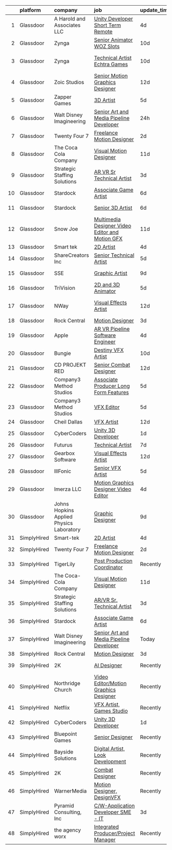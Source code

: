 

|    | platform    | company                                  | job                                                                                                                                                                                                                                                                                                                                                                                                                                                                                                                                                                                                                                                                                                                                                                                                                                                                                                                                                                                                                                                                                                                                                                                                                                                                                                                                                         | update_time   | location               |
|---:|:------------|:-----------------------------------------|:------------------------------------------------------------------------------------------------------------------------------------------------------------------------------------------------------------------------------------------------------------------------------------------------------------------------------------------------------------------------------------------------------------------------------------------------------------------------------------------------------------------------------------------------------------------------------------------------------------------------------------------------------------------------------------------------------------------------------------------------------------------------------------------------------------------------------------------------------------------------------------------------------------------------------------------------------------------------------------------------------------------------------------------------------------------------------------------------------------------------------------------------------------------------------------------------------------------------------------------------------------------------------------------------------------------------------------------------------------|:--------------|:-----------------------|
|  1 | Glassdoor   | A  Harold and Associates  LLC            | [Unity Developer  Short Term Remote ](https://www.glassdoor.com/partner/jobListing.htm?pos=128&ao=1136043&s=58&guid=000001815be0b3a1b9ff1f5037fbe4e5&src=GD_JOB_AD&t=SR&vt=w&ea=1&cs=1_f061666d&cb=1655103861987&jobListingId=1007925954105&jrtk=3-0-1g5du1cu6ghra801-1g5du1cujjm5n800-1e796db64d10e7f9-)                                                                                                                                                                                                                                                                                                                                                                                                                                                                                                                                                                                                                                                                                                                                                                                                                                                                                                                                                                                                                                                   | 4d            | Jacksonville, FL       |
|  2 | Glassdoor   | Zynga                                    | [Senior Animator   WOZ Slots](https://www.glassdoor.com/partner/jobListing.htm?pos=116&ao=1136043&s=58&guid=000001815be0b3a1b9ff1f5037fbe4e5&src=GD_JOB_AD&t=SR&vt=w&cs=1_a891bde8&cb=1655103861980&jobListingId=1007914666238&jrtk=3-0-1g5du1cu6ghra801-1g5du1cujjm5n800-39a5d3eafd938210-)                                                                                                                                                                                                                                                                                                                                                                                                                                                                                                                                                                                                                                                                                                                                                                                                                                                                                                                                                                                                                                                                | 10d           | Chicago, IL            |
|  3 | Glassdoor   | Zynga                                    | [Technical Artist   Echtra Games](https://www.glassdoor.com/partner/jobListing.htm?pos=117&ao=1136043&s=58&guid=000001815be0b3a1b9ff1f5037fbe4e5&src=GD_JOB_AD&t=SR&vt=w&cs=1_93d84489&cb=1655103861980&jobListingId=1007913992622&jrtk=3-0-1g5du1cu6ghra801-1g5du1cujjm5n800-b359a468225a3754-)                                                                                                                                                                                                                                                                                                                                                                                                                                                                                                                                                                                                                                                                                                                                                                                                                                                                                                                                                                                                                                                            | 10d           | San Francisco, CA      |
|  4 | Glassdoor   | Zoic Studios                             | [Senior Motion Graphics Designer](https://www.glassdoor.com/partner/jobListing.htm?pos=119&ao=1136043&s=58&guid=000001815be0b3a1b9ff1f5037fbe4e5&src=GD_JOB_AD&t=SR&vt=w&ea=1&cs=1_1728c76a&cb=1655103861981&jobListingId=1007907693991&jrtk=3-0-1g5du1cu6ghra801-1g5du1cujjm5n800-b39aac3e85ed8310-)                                                                                                                                                                                                                                                                                                                                                                                                                                                                                                                                                                                                                                                                                                                                                                                                                                                                                                                                                                                                                                                       | 12d           | Remote                 |
|  5 | Glassdoor   | Zapper Games                             | [3D Artist](https://www.glassdoor.com/partner/jobListing.htm?pos=108&ao=1136043&s=58&guid=000001815be0b3a1b9ff1f5037fbe4e5&src=GD_JOB_AD&t=SR&vt=w&cs=1_a77f672b&cb=1655103861979&jobListingId=1007923638550&jrtk=3-0-1g5du1cu6ghra801-1g5du1cujjm5n800-92a68e384079e975-)                                                                                                                                                                                                                                                                                                                                                                                                                                                                                                                                                                                                                                                                                                                                                                                                                                                                                                                                                                                                                                                                                  | 5d            | Morrisville, NC        |
|  6 | Glassdoor   | Walt Disney Imagineering                 | [Senior Art and Media Pipeline Developer](https://www.glassdoor.com/partner/jobListing.htm?pos=103&ao=1110586&s=58&guid=000001815be0b3a1b9ff1f5037fbe4e5&src=GD_JOB_AD&t=SR&vt=w&cs=1_a6978378&cb=1655103861978&jobListingId=1007934372577&cpc=F4EED0218A761C36&jrtk=3-0-1g5du1cu6ghra801-1g5du1cujjm5n800-28216562338f5d01--6NYlbfkN0DAFTyt7pbDCC2JPO79CSdi1dIb81yjczP5qsKcZIxgiRd1qisRd4re16D_VG3-wzW7qMk83DrT477fHl4aIQY-4slGrJQ_TZnOzVnhta_A7jTS5OcdiVFgZVYjw9RuZzdMvsiS1tUd-yKVFxmVs1KCRY9hHLOFc0yMY4cJvaKYUJmIoDvViGidh0ECaWwkrE8cvigJ_vMwaa9-LzLxWRw7Ut5kLCXU2aviEWfCnQZ0J8c0ghaXDmpstOdXVg_coEed5C9jJ4FaKNHZTN1CLVnblhFa_Jn-htdtqG-GFoodo_H6_fTpKKL2iS2tPSOxdKtQuYKWN5JhyQh2DNy3-IBhslNKxTSnAVAeJcYVpYT33gLqjfM238SS5FToqFErsT_JoUgikETRIxrDOwOSuueQ0O2xsmkw-1kRcsFlv-FzgVCbE7hwjTCuTyIOzx8-AyFKDS2lvLGaRg%3D%3D)                                                                                                                                                                                                                                                                                                                                                                                                                                                                                                                                   | 24h           | Aylett, VA             |
|  7 | Glassdoor   | Twenty Four 7                            | [Freelance Motion Designer](https://www.glassdoor.com/partner/jobListing.htm?pos=107&ao=1136043&s=58&guid=000001815be0b3a1b9ff1f5037fbe4e5&src=GD_JOB_AD&t=SR&vt=w&cs=1_ad1603de&cb=1655103861981&jobListingId=1007932732558&jrtk=3-0-1g5du1cu6ghra801-1g5du1cujjm5n800-4262249da82cfccc-)                                                                                                                                                                                                                                                                                                                                                                                                                                                                                                                                                                                                                                                                                                                                                                                                                                                                                                                                                                                                                                                                  | 2d            | Portland, OR           |
|  8 | Glassdoor   | The Coca Cola Company                    | [Visual Motion Designer](https://www.glassdoor.com/partner/jobListing.htm?pos=110&ao=1136043&s=58&guid=000001815be0b3a1b9ff1f5037fbe4e5&src=GD_JOB_AD&t=SR&vt=w&cs=1_3b068e75&cb=1655103861979&jobListingId=1007909030703&jrtk=3-0-1g5du1cu6ghra801-1g5du1cujjm5n800-6249d2c6d5ddb89c-)                                                                                                                                                                                                                                                                                                                                                                                                                                                                                                                                                                                                                                                                                                                                                                                                                                                                                                                                                                                                                                                                     | 11d           | Atlanta, GA            |
|  9 | Glassdoor   | Strategic Staffing Solutions             | [AR VR Sr  Technical Artist](https://www.glassdoor.com/partner/jobListing.htm?pos=101&ao=1110586&s=58&guid=000001815be0b3a1b9ff1f5037fbe4e5&src=GD_JOB_AD&t=SR&vt=w&ea=1&cs=1_2fc02ade&cb=1655103861974&jobListingId=1007929569605&cpc=545C0D17DAD7ABB7&jrtk=3-0-1g5du1cu6ghra801-1g5du1cujjm5n800-1b2dc3804b4d986e--6NYlbfkN0CB4h_TpqywgMPZecH4V9H9bCqyxawBCNsXMflKEtNjwLwtboGeSLVS3mTxbIdAhmMGzn4FEaU5kXmBstSJiJErBvEejXVAtZGR0oqPiEVNPcK3Uclj1SALHcDGb4-PYzpCL7RFVY3DP12FTDHL4XU7w3uje3Q8a5fWgjhggnJ6j8FgP2Xhd80RWND3yJrW0gaWKpZgvcfg9MfBhOBOab0t3vw8jT60HK9w4ls6x6Oklx_uJE835RazUagWBFpR0KIXgMP4zg2bokt1hH3Pg2HxrlbH6UsURLGS-WzsZWh2Y9BeTpaEx7QD01M_IvJa5tYrN_uuylSda296LxT51OLNcQc2ALD-WPUihwbg3q4QjAgh1p1pbAkRhxYysUToP-wZMr13VjfN84ylKslJLCnjhqxn5JUYD1eLMls_6M8FbA8Z2esQnCmUG7J8zgHrB0OrNNuob5IOXXvXRpYIlWjcr9N2FatUg0Vz8D_WAKQ-eFJM8z_UFJrbcKwBrURNAy29gv5XVPR3vhToUQ97N4DGvI9kevfTw4M%3D)                                                                                                                                                                                                                                                                                                                                                                                                                                                         | 3d            | Remote                 |
| 10 | Glassdoor   | Stardock                                 | [Associate Game Artist](https://www.glassdoor.com/partner/jobListing.htm?pos=109&ao=1136043&s=58&guid=000001815be0b3a1b9ff1f5037fbe4e5&src=GD_JOB_AD&t=SR&vt=w&ea=1&cs=1_dd9b426f&cb=1655103861979&jobListingId=1007922211857&jrtk=3-0-1g5du1cu6ghra801-1g5du1cujjm5n800-21858a99e1df3e9a-)                                                                                                                                                                                                                                                                                                                                                                                                                                                                                                                                                                                                                                                                                                                                                                                                                                                                                                                                                                                                                                                                 | 6d            | Plymouth, MI           |
| 11 | Glassdoor   | Stardock                                 | [Senior 3D Artist](https://www.glassdoor.com/partner/jobListing.htm?pos=129&ao=1136043&s=58&guid=000001815be0b3a1b9ff1f5037fbe4e5&src=GD_JOB_AD&t=SR&vt=w&ea=1&cs=1_39190f1a&cb=1655103861987&jobListingId=1007922211429&jrtk=3-0-1g5du1cu6ghra801-1g5du1cujjm5n800-64136ada0d69eb5f-)                                                                                                                                                                                                                                                                                                                                                                                                                                                                                                                                                                                                                                                                                                                                                                                                                                                                                                                                                                                                                                                                      | 6d            | Plymouth, MI           |
| 12 | Glassdoor   | Snow Joe                                 | [Multimedia Designer   Video Editor and Motion GFX](https://www.glassdoor.com/partner/jobListing.htm?pos=122&ao=1136043&s=58&guid=000001815be0b3a1b9ff1f5037fbe4e5&src=GD_JOB_AD&t=SR&vt=w&cs=1_d7415378&cb=1655103861981&jobListingId=1007910100343&jrtk=3-0-1g5du1cu6ghra801-1g5du1cujjm5n800-208a6b042dfd2601-)                                                                                                                                                                                                                                                                                                                                                                                                                                                                                                                                                                                                                                                                                                                                                                                                                                                                                                                                                                                                                                          | 11d           | Hoboken, NJ            |
| 13 | Glassdoor   | Smart tek                                | [2D Artist](https://www.glassdoor.com/partner/jobListing.htm?pos=102&ao=1110586&s=58&guid=000001815be0b3a1b9ff1f5037fbe4e5&src=GD_JOB_AD&t=SR&vt=w&ea=1&cs=1_2b81c5b0&cb=1655103861978&jobListingId=1007926539829&cpc=84DBBAA61F05C438&jrtk=3-0-1g5du1cu6ghra801-1g5du1cujjm5n800-a94aabdde8f78f86--6NYlbfkN0DP7N_JgDagYY8-Mk0WwzF0Q0gIEsWRfzc2JbQn8QKLxI5WINWVnLWau4r_adrYk_08nopmky6Yp9KXowhxiUrOn7TbAJEr6jRYi4l_eSgzSUpbVxlzj68TqKGwwwFb2TToCx1ALHckjtar26PQYrbpVTsVb9J0ZlsFx66Vl5tNLkfXJg01BTuIycT2f4d_rjJQ2hE4brAkqi_nautyRj3hd8GLdLmy5r6NcrAgCZyxoks-l8ObJrw9K8OTtWIAMVFr_J4qO8XAzlP9j0ZopzBJc8F_LpC9XqFbrOMK55vhFQmftuIwJfVl5W62Ww3nRzv6O73_UCWC2nW--zycLMCv5mZbxSUsHwpg1gEzrLj7ouaNA9x6Y74Rb7lsmEEitdPrbMkhMvjH6Bjg_sIJtFoXfyUD0EbuiflzfagSKZ1DuBLDMO9NnMjfYOF-YEZigsP6EBGnPMxpQD3EbQhZElxjNHeY-zs9E3IylTPtTxVVOteFImQPtg5Mfv0Cg2IGkY4%3D)                                                                                                                                                                                                                                                                                                                                                                                                                                                                                                          | 4d            | Duluth, GA             |
| 14 | Glassdoor   | ShareCreators Inc                        | [Senior Technical Artist](https://www.glassdoor.com/partner/jobListing.htm?pos=127&ao=1136043&s=58&guid=000001815be0b3a1b9ff1f5037fbe4e5&src=GD_JOB_AD&t=SR&vt=w&ea=1&cs=1_9721a4cb&cb=1655103861986&jobListingId=1007923772799&jrtk=3-0-1g5du1cu6ghra801-1g5du1cujjm5n800-a0860884fe1a9510-)                                                                                                                                                                                                                                                                                                                                                                                                                                                                                                                                                                                                                                                                                                                                                                                                                                                                                                                                                                                                                                                               | 5d            | Remote                 |
| 15 | Glassdoor   | SSE                                      | [Graphic Artist](https://www.glassdoor.com/partner/jobListing.htm?pos=130&ao=1136043&s=58&guid=000001815be0b3a1b9ff1f5037fbe4e5&src=GD_JOB_AD&t=SR&vt=w&ea=1&cs=1_2afff015&cb=1655103861987&jobListingId=1007916270275&jrtk=3-0-1g5du1cu6ghra801-1g5du1cujjm5n800-d088b9a833fc76d4-)                                                                                                                                                                                                                                                                                                                                                                                                                                                                                                                                                                                                                                                                                                                                                                                                                                                                                                                                                                                                                                                                        | 9d            | Saint Louis, MO        |
| 16 | Glassdoor   | TriVision                                | [2D and 3D Animator](https://www.glassdoor.com/partner/jobListing.htm?pos=114&ao=1136043&s=58&guid=000001815be0b3a1b9ff1f5037fbe4e5&src=GD_JOB_AD&t=SR&vt=w&ea=1&cs=1_ed1d7d18&cb=1655103861980&jobListingId=1007923493054&jrtk=3-0-1g5du1cu6ghra801-1g5du1cujjm5n800-6f14346ff64f8c7f-)                                                                                                                                                                                                                                                                                                                                                                                                                                                                                                                                                                                                                                                                                                                                                                                                                                                                                                                                                                                                                                                                    | 5d            | Chantilly, VA          |
| 17 | Glassdoor   | NWay                                     | [Visual Effects Artist](https://www.glassdoor.com/partner/jobListing.htm?pos=118&ao=1136043&s=58&guid=000001815be0b3a1b9ff1f5037fbe4e5&src=GD_JOB_AD&t=SR&vt=w&ea=1&cs=1_79116b8a&cb=1655103861981&jobListingId=1007906403680&jrtk=3-0-1g5du1cu6ghra801-1g5du1cujjm5n800-1d6072695215c2d0-)                                                                                                                                                                                                                                                                                                                                                                                                                                                                                                                                                                                                                                                                                                                                                                                                                                                                                                                                                                                                                                                                 | 12d           | San Francisco, CA      |
| 18 | Glassdoor   | Rock Central                             | [Motion Designer](https://www.glassdoor.com/partner/jobListing.htm?pos=106&ao=1136043&s=58&guid=000001815be0b3a1b9ff1f5037fbe4e5&src=GD_JOB_AD&t=SR&vt=w&cs=1_d7323414&cb=1655103861979&jobListingId=1007928332112&jrtk=3-0-1g5du1cu6ghra801-1g5du1cujjm5n800-1e000492b5f20891-)                                                                                                                                                                                                                                                                                                                                                                                                                                                                                                                                                                                                                                                                                                                                                                                                                                                                                                                                                                                                                                                                            | 3d            | Detroit, MI            |
| 19 | Glassdoor   | Apple                                    | [AR VR Pipeline Software Engineer](https://www.glassdoor.com/partner/jobListing.htm?pos=104&ao=1110586&s=58&guid=000001815be0b3a1b9ff1f5037fbe4e5&src=GD_JOB_AD&t=SR&vt=w&cs=1_55d70cfc&cb=1655103861978&jobListingId=1007927431038&cpc=8795CF9063CD573D&jrtk=3-0-1g5du1cu6ghra801-1g5du1cujjm5n800-bb5f5cb949944411--6NYlbfkN0BvKrLyj5gPmtZO9T8euul8TCxuuKNOtzRJOomxnwSEodTz2Bc-sPZlbtkML8D-m4qjCGnf4bnfUrweF_RkuPHMQtZlGCPyYG7zIzY2mu6LkXJ3pkQqYHzuon2sI11N7eOYUdoD5_9TA2QbfOEUiLaBNSxj-9O_ShCUdvi43RaRw-9DKhyNQuT1byGT8C_UPjF2hJ1QlFQgKCIh991d6cFIhDo4Oz0khiAH2y_yrcqasYvksUimd9PGzfhjr1wof4w8Arr19Wr4y-54OkDmgr5nWLO-shmz0cp4DtfgSk9FcGrkT84hKCtcTig4zsd3JHH24UXRKcCmwAEflDe-KVipcpuX-2b6EGLeOgOCkOITmYMK4mYQHUo6B6OWjgn_uG2dLaejIGaoC2tzJMpsJizuLijKRW66hwkm1crx5ZN4CCA6s_BduEejLmykIIXJoJyR6V87rjFhPbg7BDnsLEAXvttLk6co9bI6v7CK_-LdgOHVviQrYVTEcgTW8gtlYKvJ2gyXl0QySGCNGNQlWp3Wqdf-z_5XCUdmf9HK1T6g8kiHyLH1AnoUSQbfJoGI49eHHUjvPHHJGr3VK-UAYLtMG9_At8KVR2dzjVB8d_grSc0PMjLh5_bIPTu9h7JlUjMp6qIydE398f7eYITwwQ25PPiTJbHZVDoUABpw-HJmVhjtkPvhmtka9XrkouUKbaQkJOjwDF-_Wn_V9n4zoTpfLSbrgdn6GfYX3sjjmbxtHBQrSZ-5fEmaBvPe87_6J0tPeEPebcv3wkr0ha8hxhcDpo5ZKK4_-ATmlbNXntPY3HIcr3ISGxNPozg9S32AThoEd0yLTvAsBvJtCgsC4bLLYqngiKsZ2c2ODJ-44UbgvEPIJJM_h2f13m7f0W5Z3OaJxWRJso8x3KO9l-wtaoMck2631EhB_MMYx4oGR9OqPwGzXa270y6YRZWRyHIsYKym4azSUe68dQKwHGAvISk-)      | 4d            | Boulder, CO            |
| 20 | Glassdoor   | Bungie                                   | [Destiny VFX Artist](https://www.glassdoor.com/partner/jobListing.htm?pos=124&ao=1136043&s=58&guid=000001815be0b3a1b9ff1f5037fbe4e5&src=GD_JOB_AD&t=SR&vt=w&ea=1&cs=1_0a396948&cb=1655103861981&jobListingId=1007914521091&jrtk=3-0-1g5du1cu6ghra801-1g5du1cujjm5n800-f2354eda0b008c11-)                                                                                                                                                                                                                                                                                                                                                                                                                                                                                                                                                                                                                                                                                                                                                                                                                                                                                                                                                                                                                                                                    | 10d           | Bellevue, WA           |
| 21 | Glassdoor   | CD PROJEKT RED                           | [Senior Combat Designer](https://www.glassdoor.com/partner/jobListing.htm?pos=111&ao=1136043&s=58&guid=000001815be0b3a1b9ff1f5037fbe4e5&src=GD_JOB_AD&t=SR&vt=w&ea=1&cs=1_f6134c0f&cb=1655103861979&jobListingId=1007907673245&jrtk=3-0-1g5du1cu6ghra801-1g5du1cujjm5n800-f0e81066aaac5e79-)                                                                                                                                                                                                                                                                                                                                                                                                                                                                                                                                                                                                                                                                                                                                                                                                                                                                                                                                                                                                                                                                | 12d           | Boston, MA             |
| 22 | Glassdoor   | Company3 Method Studios                  | [Associate Producer  Long Form  Features ](https://www.glassdoor.com/partner/jobListing.htm?pos=115&ao=1136043&s=58&guid=000001815be0b3a1b9ff1f5037fbe4e5&src=GD_JOB_AD&t=SR&vt=w&ea=1&cs=1_dd165b03&cb=1655103861980&jobListingId=1007925056180&jrtk=3-0-1g5du1cu6ghra801-1g5du1cujjm5n800-1b7d8a22a6ea16f5-)                                                                                                                                                                                                                                                                                                                                                                                                                                                                                                                                                                                                                                                                                                                                                                                                                                                                                                                                                                                                                                              | 5d            | Santa Monica, CA       |
| 23 | Glassdoor   | Company3 Method Studios                  | [VFX Editor](https://www.glassdoor.com/partner/jobListing.htm?pos=123&ao=1136043&s=58&guid=000001815be0b3a1b9ff1f5037fbe4e5&src=GD_JOB_AD&t=SR&vt=w&ea=1&cs=1_b41ec60a&cb=1655103861981&jobListingId=1007923008494&jrtk=3-0-1g5du1cu6ghra801-1g5du1cujjm5n800-1a313e9d2211dade-)                                                                                                                                                                                                                                                                                                                                                                                                                                                                                                                                                                                                                                                                                                                                                                                                                                                                                                                                                                                                                                                                            | 5d            | Santa Monica, CA       |
| 24 | Glassdoor   | Cheil Dallas                             | [VFX Artist](https://www.glassdoor.com/partner/jobListing.htm?pos=121&ao=1136043&s=58&guid=000001815be0b3a1b9ff1f5037fbe4e5&src=GD_JOB_AD&t=SR&vt=w&ea=1&cs=1_6eb79907&cb=1655103861981&jobListingId=1007905103023&jrtk=3-0-1g5du1cu6ghra801-1g5du1cujjm5n800-722744735316398a-)                                                                                                                                                                                                                                                                                                                                                                                                                                                                                                                                                                                                                                                                                                                                                                                                                                                                                                                                                                                                                                                                            | 12d           | Plano, TX              |
| 25 | Glassdoor   | CyberCoders                              | [Unity 3D Developer](https://www.glassdoor.com/partner/jobListing.htm?pos=105&ao=1110586&s=58&guid=000001815be0b3a1b9ff1f5037fbe4e5&src=GD_JOB_AD&t=SR&vt=w&ea=1&cs=1_1f1d6525&cb=1655103861979&jobListingId=1007933174891&cpc=334ABAF5D42DC775&jrtk=3-0-1g5du1cu6ghra801-1g5du1cujjm5n800-9ac625135731ed36--6NYlbfkN0CpFJQzrgRR8WqXWK1qKKEqALWJw739KlKqr2H-MSI4eoBlI4EFrmor2FYZMP3muM295NDHjnjkQIaDKT5D9jp7Hd7W-DC9wrl2yOmfKFjM-QKFqD1goXsMqnzvJW1m-AIk83-T3DnYOFJ_p6T2MilFzbP75Q71rrkMQiswj6VpGJIZUm0ufqGAceQoQxeESUNNNtCRkO2ZK9N_AfFvkVSl9LTs9Q_l-Pnn67Mg25jkXK6ieYDpTkZKI2AQb7QHnWOhJtJp0VloylqLL3xj60YehVpghKsXzsJTtI3mU7cGhzYffWP5m-j08x1piVVkdx1pt97Lhq8LBWrdfu1OArx5CSB59WYXdtRUamQuFJHriYN6M_3spZnZu6Wltt33N26P8hSy0omfbu05jML3aVyAw0RSCbmmmP55L57T6AMGy3IJQapteTbh6oY5kg_L6Gt61Ez2MlrL--hXtnPHBjrvWCg7d1C-Ys14SkePxHF9t4vRewGX2TSkhzQIB4bHQriPLv2k0mKIcxqngDrWAwg721PTOi6aSdqSusNdxc0ov_NU-yWws_kXetP0Klcc2PwHBDmJcX6rSmOFIACATAr2Uhi542S6O1cu5FI-Q7Ler_FPySxna9yoI65JcXKly0qC0dXC3NIPum9kE3t8U5WcRcggCDTD4z4LkMuYeo1n-qZa5zTgOVkQR-1642sXjgURfnd44UUw-h5RjXdhBytH07g-Tzj3NB5ar_IFqfkwXVYqI0tWtemp-F1kjcdGAdxL0qHv5O-EVuQyl2g7yExlniJhdtbDdb79HOwH92B9VeP3ykDHI5DxRYXCrToPIyPe6kj7x2m1K85TkHfvmj02RZD67OrQypYEFeU4xIfCyRvOhpzrXMFpsajS2OkEwA5X6cFnKbgrEbcTU5m34bEPQurOO-xHf7IrGiVAuENoyv5_mkER_JsJ6ItzOOBWG67WykZwVpHF_MQtqPy-tZA2ChHqo3DRCww%3D) | 1d            | Los Angeles, CA        |
| 26 | Glassdoor   | Futurus                                  | [Technical Artist](https://www.glassdoor.com/partner/jobListing.htm?pos=125&ao=1136043&s=58&guid=000001815be0b3a1b9ff1f5037fbe4e5&src=GD_JOB_AD&t=SR&vt=w&cs=1_48e7d4b1&cb=1655103861981&jobListingId=1007919964346&jrtk=3-0-1g5du1cu6ghra801-1g5du1cujjm5n800-212f0c6d063a93c8-)                                                                                                                                                                                                                                                                                                                                                                                                                                                                                                                                                                                                                                                                                                                                                                                                                                                                                                                                                                                                                                                                           | 7d            | Atlanta, GA            |
| 27 | Glassdoor   | Gearbox Software                         | [Visual Effects Artist](https://www.glassdoor.com/partner/jobListing.htm?pos=120&ao=1136043&s=58&guid=000001815be0b3a1b9ff1f5037fbe4e5&src=GD_JOB_AD&t=SR&vt=w&ea=1&cs=1_8bed01df&cb=1655103861981&jobListingId=1007907452012&jrtk=3-0-1g5du1cu6ghra801-1g5du1cujjm5n800-645c44b0e4603573-)                                                                                                                                                                                                                                                                                                                                                                                                                                                                                                                                                                                                                                                                                                                                                                                                                                                                                                                                                                                                                                                                 | 12d           | Frisco, TX             |
| 28 | Glassdoor   | IllFonic                                 | [Senior VFX Artist](https://www.glassdoor.com/partner/jobListing.htm?pos=126&ao=1136043&s=58&guid=000001815be0b3a1b9ff1f5037fbe4e5&src=GD_JOB_AD&t=SR&vt=w&ea=1&cs=1_030c9477&cb=1655103861981&jobListingId=1007924740583&jrtk=3-0-1g5du1cu6ghra801-1g5du1cujjm5n800-85556e7476d49878-)                                                                                                                                                                                                                                                                                                                                                                                                                                                                                                                                                                                                                                                                                                                                                                                                                                                                                                                                                                                                                                                                     | 5d            | Remote                 |
| 29 | Glassdoor   | Imerza  LLC                              | [Motion Graphics Designer Video Editor](https://www.glassdoor.com/partner/jobListing.htm?pos=112&ao=1136043&s=58&guid=000001815be0b3a1b9ff1f5037fbe4e5&src=GD_JOB_AD&t=SR&vt=w&ea=1&cs=1_aa0dc909&cb=1655103861979&jobListingId=1007925698680&jrtk=3-0-1g5du1cu6ghra801-1g5du1cujjm5n800-288a4a26fca535c9-)                                                                                                                                                                                                                                                                                                                                                                                                                                                                                                                                                                                                                                                                                                                                                                                                                                                                                                                                                                                                                                                 | 4d            | Sarasota, FL           |
| 30 | Glassdoor   | Johns Hopkins Applied Physics Laboratory | [Graphic Designer](https://www.glassdoor.com/partner/jobListing.htm?pos=113&ao=1136043&s=58&guid=000001815be0b3a1b9ff1f5037fbe4e5&src=GD_JOB_AD&t=SR&vt=w&cs=1_1b45cf0f&cb=1655103861980&jobListingId=1007915450048&jrtk=3-0-1g5du1cu6ghra801-1g5du1cujjm5n800-21f09bc4b8f9cace-)                                                                                                                                                                                                                                                                                                                                                                                                                                                                                                                                                                                                                                                                                                                                                                                                                                                                                                                                                                                                                                                                           | 9d            | Laurel, MD             |
| 31 | SimplyHired | Smart-tek                                | [2D Artist](https://www.simplyhired.com/job/xuboe7C5Q0up7yi0Bm759-yG_-gPeJ_LlyZCFBjcCPJSWHMPUgDSSw?q=vfx+designer)                                                                                                                                                                                                                                                                                                                                                                                                                                                                                                                                                                                                                                                                                                                                                                                                                                                                                                                                                                                                                                                                                                                                                                                                                                          | 4d            | Duluth, GA             |
| 32 | SimplyHired | Twenty Four 7                            | [Freelance Motion Designer](https://www.simplyhired.com/job/qpEL7gCEQwVdJDb2-62Fa8DesEGaEI9lBbieC7-riNE09hBWKP0vIw?q=vfx+designer)                                                                                                                                                                                                                                                                                                                                                                                                                                                                                                                                                                                                                                                                                                                                                                                                                                                                                                                                                                                                                                                                                                                                                                                                                          | 2d            | Portland, OR           |
| 33 | SimplyHired | TigerLily                                | [Post Production Coordinator](https://www.simplyhired.com/job/JeJeuMxejLEb3KfLfu0IyAVT6jn3hbuiE8gjvWVT-zg7vA-hzC3HyA?q=vfx+designer)                                                                                                                                                                                                                                                                                                                                                                                                                                                                                                                                                                                                                                                                                                                                                                                                                                                                                                                                                                                                                                                                                                                                                                                                                        | Recently      | Remote                 |
| 34 | SimplyHired | The Coca-Cola Company                    | [Visual Motion Designer](https://www.simplyhired.com/job/EFzkjYWXW47Fqy2XN4j9gPLNjpFgj35tTyn0o7FOFDFkOP3kkX-9Wg?q=vfx+designer)                                                                                                                                                                                                                                                                                                                                                                                                                                                                                                                                                                                                                                                                                                                                                                                                                                                                                                                                                                                                                                                                                                                                                                                                                             | 11d           | Atlanta, GA            |
| 35 | SimplyHired | Strategic Staffing Solutions             | [AR/VR Sr. Technical Artist](https://www.simplyhired.com/job/9wa4dVoi8IdGXxk2fximeuqULXBgrXbP3fVUV2S6t3pNpmJ6P3E9yw?q=vfx+designer)                                                                                                                                                                                                                                                                                                                                                                                                                                                                                                                                                                                                                                                                                                                                                                                                                                                                                                                                                                                                                                                                                                                                                                                                                         | 3d            | Remote                 |
| 36 | SimplyHired | Stardock                                 | [Associate Game Artist](https://www.simplyhired.com/job/LELCaOAydBqa1RBtPNwjFfv7QygAr3IrFYpD0idEFwZyPR6sMDSWwQ?q=vfx+designer)                                                                                                                                                                                                                                                                                                                                                                                                                                                                                                                                                                                                                                                                                                                                                                                                                                                                                                                                                                                                                                                                                                                                                                                                                              | 6d            | Plymouth, MI           |
| 37 | SimplyHired | Walt Disney Imagineering                 | [Senior Art and Media Pipeline Developer](https://www.simplyhired.com/job/40q7sp8x0NdlOZIX-63rAFbot7CYKMg2MKC1pcGRbhheGzq1qYXWew?q=vfx+designer)                                                                                                                                                                                                                                                                                                                                                                                                                                                                                                                                                                                                                                                                                                                                                                                                                                                                                                                                                                                                                                                                                                                                                                                                            | Today         | Kansas City, KS        |
| 38 | SimplyHired | Rock Central                             | [Motion Designer](https://www.simplyhired.com/job/74GtM4fNBkLJ65CPVFBtJ2bl14GBHNMCznoUd0z1SMBOG7UZszXDaQ?q=vfx+designer)                                                                                                                                                                                                                                                                                                                                                                                                                                                                                                                                                                                                                                                                                                                                                                                                                                                                                                                                                                                                                                                                                                                                                                                                                                    | 3d            | Detroit, MI            |
| 39 | SimplyHired | 2K                                       | [AI Designer](https://www.simplyhired.com/job/w7nCl0meG8-uGJxft21l_Y8ec3PkInT-84PWT2anZiFO2YsSO7cxXw?q=vfx+designer)                                                                                                                                                                                                                                                                                                                                                                                                                                                                                                                                                                                                                                                                                                                                                                                                                                                                                                                                                                                                                                                                                                                                                                                                                                        | Recently      | Agoura Hills, CA       |
| 40 | SimplyHired | Northridge Church                        | [Video Editor/Motion Graphics Designer](https://www.simplyhired.com/job/yx4H0GoyJFkcIy5Mnzw5c9McQVwO2-VmzHIyTE96CrfLX_twI_b8TA?q=vfx+designer)                                                                                                                                                                                                                                                                                                                                                                                                                                                                                                                                                                                                                                                                                                                                                                                                                                                                                                                                                                                                                                                                                                                                                                                                              | Recently      | Plymouth, MI           |
| 41 | SimplyHired | Netflix                                  | [VFX Artist, Games Studio](https://www.simplyhired.com/job/yZzaIP6yHguF-mhsPAMWt5U0Wg9-ObCmh59cr13zFSViAE3-VUXpSA?q=vfx+designer)                                                                                                                                                                                                                                                                                                                                                                                                                                                                                                                                                                                                                                                                                                                                                                                                                                                                                                                                                                                                                                                                                                                                                                                                                           | Recently      | Remote                 |
| 42 | SimplyHired | CyberCoders                              | [Unity 3D Developer](https://www.simplyhired.com/job/CuFJ_yqy0bEgrhrdLvGNCTpoEwYg4BWHS-cRW_liyywBsLrr87YkHg?q=vfx+designer)                                                                                                                                                                                                                                                                                                                                                                                                                                                                                                                                                                                                                                                                                                                                                                                                                                                                                                                                                                                                                                                                                                                                                                                                                                 | 1d            | Los Angeles, CA        |
| 43 | SimplyHired | Bluepoint Games                          | [Senior Designer](https://www.simplyhired.com/job/9eRdtg9ksSZK8slAYEo4EMrlj5OXAWuh0xuE6H3uwY2hxBV9RtOwOQ?q=vfx+designer)                                                                                                                                                                                                                                                                                                                                                                                                                                                                                                                                                                                                                                                                                                                                                                                                                                                                                                                                                                                                                                                                                                                                                                                                                                    | Recently      | Austin, TX             |
| 44 | SimplyHired | Bayside Solutions                        | [Digital Artist, Look Development](https://www.simplyhired.com/job/Fm-2iIcyJnLeL0aRhsyXEoCxsEyHUONfo-5aMXUWCJPIHrC9ajIwwA?q=vfx+designer)                                                                                                                                                                                                                                                                                                                                                                                                                                                                                                                                                                                                                                                                                                                                                                                                                                                                                                                                                                                                                                                                                                                                                                                                                   | Recently      | Sunnyvale, CA          |
| 45 | SimplyHired | 2K                                       | [Combat Designer](https://www.simplyhired.com/job/M55aPi7iMcauTtg5kyFYY2kyGvuwpnX94MUFM2x_JQW1O8rcqRgviQ?q=vfx+designer)                                                                                                                                                                                                                                                                                                                                                                                                                                                                                                                                                                                                                                                                                                                                                                                                                                                                                                                                                                                                                                                                                                                                                                                                                                    | Recently      | Agoura Hills, CA       |
| 46 | SimplyHired | WarnerMedia                              | [Motion Designer, DesignVFX](https://www.simplyhired.com/job/TcGQMVGuYNiE1CyXqoXeg6QN4iBd1ShXs1FSbSQoCwiiJrghKVvJ-g?q=vfx+designer)                                                                                                                                                                                                                                                                                                                                                                                                                                                                                                                                                                                                                                                                                                                                                                                                                                                                                                                                                                                                                                                                                                                                                                                                                         | Recently      | Atlanta, GA            |
| 47 | SimplyHired | Pyramid Consulting, Inc                  | [C/W-Application Developer SME - IT](https://www.simplyhired.com/job/YOLB9lg91gz4yLM63wgi3vMW5LBORPnrvy9GialHFf2pzVM6cV5Mpg?q=vfx+designer)                                                                                                                                                                                                                                                                                                                                                                                                                                                                                                                                                                                                                                                                                                                                                                                                                                                                                                                                                                                                                                                                                                                                                                                                                 | 3d            | Charlotte, NC          |
| 48 | SimplyHired | the agency worx                          | [Integrated Producer/Project Manager](https://www.simplyhired.com/job/rVYdgbxCJSHZs5IgtW-7mt1CC9udnVwpTAZANyxJ709ZoeOn2cPOMg?q=vfx+designer)                                                                                                                                                                                                                                                                                                                                                                                                                                                                                                                                                                                                                                                                                                                                                                                                                                                                                                                                                                                                                                                                                                                                                                                                                | Recently      | Township of Warren, NJ |